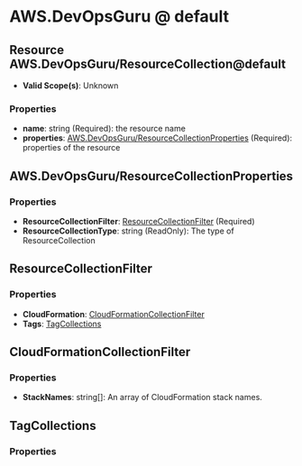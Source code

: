# AWS.DevOpsGuru @ default

## Resource AWS.DevOpsGuru/ResourceCollection@default
* **Valid Scope(s)**: Unknown
### Properties
* **name**: string (Required): the resource name
* **properties**: [AWS.DevOpsGuru/ResourceCollectionProperties](#awsdevopsgururesourcecollectionproperties) (Required): properties of the resource

## AWS.DevOpsGuru/ResourceCollectionProperties
### Properties
* **ResourceCollectionFilter**: [ResourceCollectionFilter](#resourcecollectionfilter) (Required)
* **ResourceCollectionType**: string (ReadOnly): The type of ResourceCollection

## ResourceCollectionFilter
### Properties
* **CloudFormation**: [CloudFormationCollectionFilter](#cloudformationcollectionfilter)
* **Tags**: [TagCollections](#tagcollections)

## CloudFormationCollectionFilter
### Properties
* **StackNames**: string[]: An array of CloudFormation stack names.

## TagCollections
### Properties

